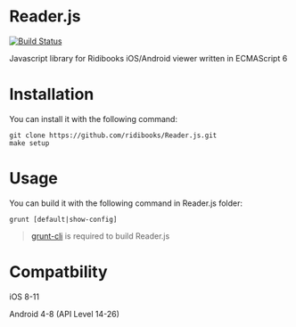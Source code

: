 # Reader.js
[![Build Status](https://travis-ci.org/ridibooks/Reader.js.svg?branch=master)](https://travis-ci.org/ridibooks/Reader.js)

Javascript library for Ridibooks iOS/Android viewer written in ECMAScript 6

# Installation
You can install it with the following command:
```
git clone https://github.com/ridibooks/Reader.js.git
make setup
```

# Usage
You can build it with the following command in Reader.js folder:
```
grunt [default|show-config]
```
> [grunt-cli](https://github.com/gruntjs/grunt-cli) is required to build Reader.js

# Compatbility
iOS 8-11

Android 4-8 (API Level 14-26)
